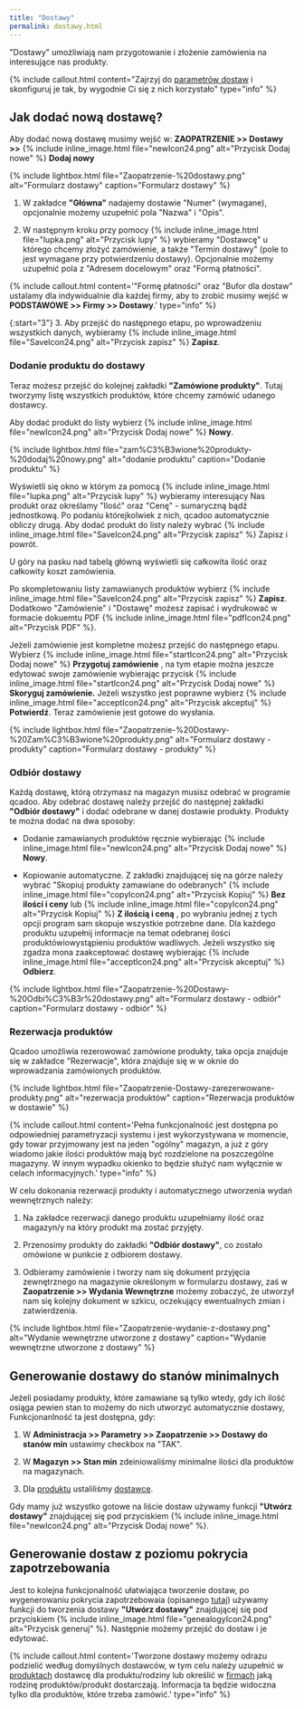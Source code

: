 ```yaml
---
title: "Dostawy"
permalink: dostawy.html
---
```

"Dostawy" umożliwiają nam przygotowanie i złożenie zamówienia na interesujące nas produkty. 

{% include callout.html content="Zajrzyj do [parametrów dostaw](/parametry-zaopatrzenie#dostawy) i skonfiguruj je tak, by wygodnie Ci się z nich korzystało" type="info" %}

## Jak dodać nową dostawę?

Aby dodać nową dostawę musimy wejść w: **ZAOPATRZENIE >> Dostawy >>** {% include inline_image.html file="newIcon24.png" alt="Przycisk Dodaj nowe" %} **Dodaj nowy**

{% include lightbox.html file="Zaopatrzenie-%20dostawy.png" alt="Formularz dostawy" caption="Formularz dostawy" %}

1. W zakładce **"Główna"** nadajemy dostawie "Numer" (wymagane), opcjonalnie możemy uzupełnić pola "Nazwa" i "Opis".

2. W następnym kroku przy pomocy {% include inline_image.html file="lupka.png" alt="Przycisk lupy" %} wybieramy "Dostawcę" u którego chcemy złożyć zamówienie, a także "Termin dostawy" (pole to jest wymagane przy potwierdzeniu dostawy). Opcjonalnie możemy uzupełnić pola z "Adresem docelowym" oraz "Formą płatności".

{% include callout.html content='"Formę płatności" oraz "Bufor dla dostaw" ustalamy dla indywidualnie dla każdej firmy, aby to zrobić musimy wejść w **PODSTAWOWE >> Firmy  >> Dostawy**.' type="info" %} 

{:start="3"}
3. Aby przejść do następnego etapu, po wprowadzeniu wszystkich danych, wybieramy {% include inline_image.html file="SaveIcon24.png" alt="Przycisk zapisz" %} **Zapisz**.

### Dodanie produktu do dostawy

Teraz możesz przejść do kolejnej zakładki **"Zamówione produkty"**. Tutaj tworzymy listę wszystkich produktów, które chcemy zamówić udanego dostawcy.

Aby dodać produkt do listy wybierz {% include inline_image.html file="newIcon24.png" alt="Przycisk Dodaj nowe" %} **Nowy**.
        
{% include lightbox.html file="zam%C3%B3wione%20produkty-%20dodaj%20nowy.png" alt="dodanie produktu" caption="Dodanie produktu" %}

Wyświetli się okno w którym za pomocą {% include inline_image.html file="lupka.png" alt="Przycisk lupy" %} wybieramy interesujący Nas produkt oraz określamy "Ilość" oraz "Cenę" - sumaryczną bądź jednostkową. Po podaniu którejkolwiek z nich, qcadoo automatycznie obliczy drugą. Aby dodać produkt do listy należy wybrać {% include inline_image.html file="SaveIcon24.png" alt="Przycisk zapisz" %} Zapisz i powrót.
            

U góry na pasku nad tabelą główną wyświetli się całkowita ilość oraz całkowity koszt zamówienia.

Po skompletowaniu listy zamawianych produktów wybierz {% include inline_image.html file="SaveIcon24.png" alt="Przycisk zapisz" %} **Zapisz**. Dodatkowo "Zamówienie" i "Dostawę" możesz zapisać i wydrukować w formacie dokuemtu PDF {% include inline_image.html file="pdfIcon24.png" alt="Przycisk PDF" %}.


Jeżeli zamówienie jest kompletne możesz przejść do następnego etapu. Wybierz {% include inline_image.html file="startIcon24.png" alt="Przycisk Dodaj nowe" %} **Przygotuj zamówienie** , na tym etapie można jeszcze edytować swoje zamówienie wybierając przycisk {% include inline_image.html file="startIcon24.png" alt="Przycisk Dodaj nowe" %} **Skoryguj zamówienie.** Jeżeli wszystko jest poprawne wybierz {% include inline_image.html file="acceptIcon24.png" alt="Przycisk akceptuj" %} **Potwierdź**. Teraz zamówienie jest gotowe do wysłania.  

{% include lightbox.html file="Zaopatrzenie-%20Dostawy-%20Zam%C3%B3wione%20produkty.png" alt="Formularz dostawy - produkty" caption="Formularz dostawy - produkty" %}

### Odbiór dostawy

Każdą dostawę, którą otrzymasz na magazyn musisz odebrać w programie qcadoo. Aby odebrać dostawę należy przejść do następnej zakładki **"Odbiór dostawy"** i dodać odebrane w danej dostawie produkty. Produkty te można dodać na dwa sposoby:

- Dodanie zamawianych produktów ręcznie wybierając {% include inline_image.html file="newIcon24.png" alt="Przycisk Dodaj nowe" %} **Nowy**.

- Kopiowanie automatyczne. Z zakładki znajdującej się na górze należy wybrać "Skopiuj produkty zamawiane do odebranych" {% include inline_image.html file="copyIcon24.png" alt="Przycisk Kopiuj" %} **Bez ilości i ceny** lub {% include inline_image.html file="copyIcon24.png" alt="Przycisk Kopiuj" %} **Z ilością i ceną** , po wybraniu jednej z tych opcji program sam skopuje wszystkie potrzebne dane. Dla każdego produktu uzupełnij informacje na temat odebranej ilości produktówiowystąpieniu produktów wadliwych. Jeżeli wszystko się zgadza mona zaakceptować dostawę wybierając {% include inline_image.html file="acceptIcon24.png" alt="Przycisk akceptuj" %} **Odbierz**.

{% include lightbox.html file="Zaopatrzenie-%20Dostawy-%20Odbi%C3%B3r%20dostawy.png" alt="Formularz dostawy - odbiór" caption="Formularz dostawy - odbiór" %}

### Rezerwacja produktów

Qcadoo umożliwia rezerowować zamówione produkty, taka opcja znajduje się w zakładce "Rezerwacje", która znajduje się w w oknie do wprowadzania zamówionych produktów.

{% include lightbox.html file="Zaopatrzenie-Dostawy-zarezerwowane-produkty.png" alt="rezerwacja produktów" caption="Rezerwacja produktów w dostawie" %}

{% include callout.html content='Pełna funkcjonalność jest dostępna po odpowiedniej parametryzacji systemu i jest wykorzystywana w momencie, gdy towar przyjmowany jest na jeden "ogólny" magazyn, a już z góry wiadomo jakie ilości produktów mają być rozdzielone na poszczególne magazyny. W innym wypadku okienko to będzie służyć nam wyłącznie w celach informacyjnych.' type="info" %} 

W celu dokonania rezerwacji produkty i automatycznego utworzenia wydań wewnętrznych należy:
1. Na zakładce rezerwacji danego produktu uzupełniamy ilość oraz magazyn/y na który produkt ma zostać przyjęty.

2. Przenosimy produkty do zakładki **"Odbiór dostawy"**, co zostało omówione w punkcie z odbiorem dostawy.

3. Odbieramy zamówienie i tworzy nam się dokument przyjęcia zewnętrznego na magazynie określonym w formularzu dostawy, zaś w **Zaopatrzenie >> Wydania Wewnętrzne** możemy zobaczyć, że utworzył nam się kolejny dokument w szkicu, oczekujący ewentualnych zmian i zatwierdzenia.

{% include lightbox.html file="Zaopatrzenie-wydanie-z-dostawy.png" alt="Wydanie wewnętrzne utworzone z dostawy" caption="Wydanie wewnętrzne utworzone z dostawy" %}

## Generowanie dostawy do stanów minimalnych

Jeżeli posiadamy produkty, które zamawiane są tylko wtedy, gdy ich ilość osiąga pewien stan to możemy do nich utworzyć automatycznie dostawy, Funkcjonanlność ta jest dostępna, gdy:

1. W **Administracja >> Parametry >> Zaopatrzenie >> Dostawy do stanów min** ustawimy checkbox na "TAK".

2. W **Magazyn >> Stan min** zdeiniowaliśmy minimalne ilości dla produktów na magazynach.

3. Dla [produktu](/produkty) ustaliliśmy [dostawcę](/firmy).

Gdy mamy już wszystko gotowe na liście dostaw używamy funkcji **"Utwórz dostawy"** znajdującej się pod przyciskiem {% include inline_image.html file="newIcon24.png" alt="Przycisk Dodaj nowe" %}.

## Generowanie dostaw z poziomu pokrycia zapotrzebowania

Jest to kolejna funkcjonalność ułatwiająca tworzenie dostaw, po wygenerowaniu pokrycia zapotrzebowaia (opisanego [tutaj](/pokrycie-zapotrzebowania)) używamy funkcji do tworzenia dostawy **"Utwórz dostawy"** znajdującej się pod przyciskiem {% include inline_image.html file="genealogyIcon24.png" alt="Przycisk generuj" %}. Następnie możemy przejść do dostaw i je edytować.

{% include callout.html content='Tworzone dostawy możemy odrazu podzielić według domyślnych dostawców, w tym celu należy uzupełnić w [produktach](/produkty) dostawcę dla produktu/rodziny lub określić w [firmach](/firmy) jaką rodzinę produktów/produkt dostarczają. Informacja ta będzie widoczna tylko dla produktów, które trzeba zamówić.' type="info" %} 
